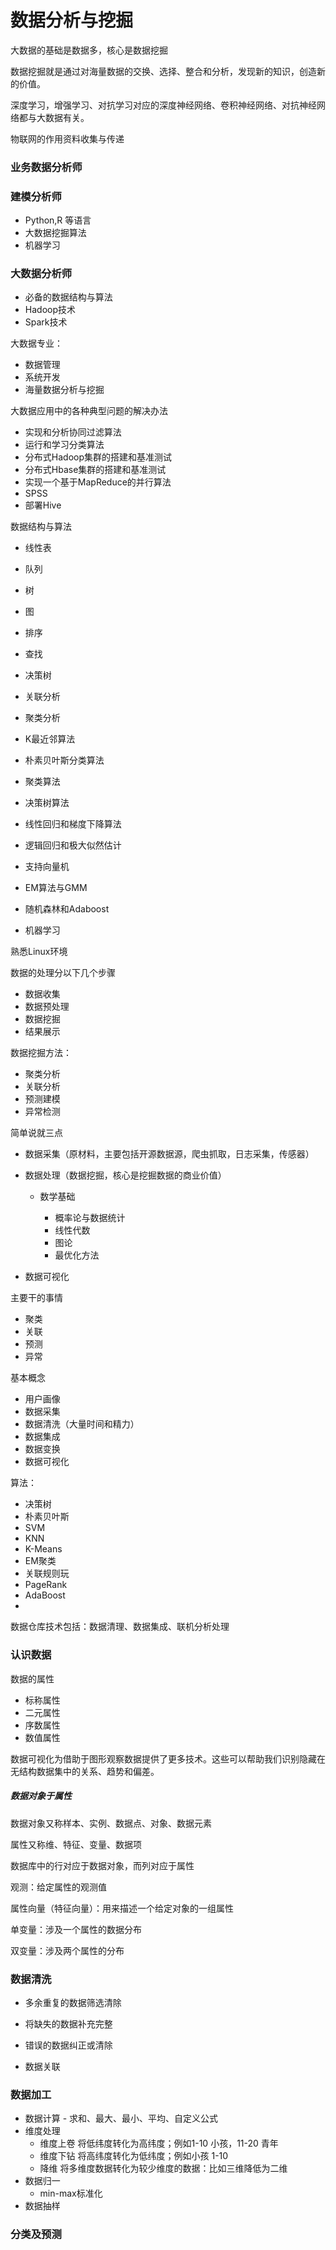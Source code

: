 # 数据分析与挖掘

大数据的基础是数据多，核心是数据挖掘

数据挖掘就是通过对海量数据的交换、选择、整合和分析，发现新的知识，创造新的价值。

深度学习，增强学习、对抗学习对应的深度神经网络、卷积神经网络、对抗神经网络都与大数据有关。

物联网的作用资料收集与传递

### 业务数据分析师

### 建模分析师

- Python,R 等语言
- 大数据挖掘算法
- 机器学习

### 大数据分析师

- 必备的数据结构与算法
- Hadoop技术
- Spark技术

大数据专业：

- 数据管理
- 系统开发
- 海量数据分析与挖掘

大数据应用中的各种典型问题的解决办法

- 实现和分析协同过滤算法
- 运行和学习分类算法
- 分布式Hadoop集群的搭建和基准测试
- 分布式Hbase集群的搭建和基准测试
- 实现一个基于MapReduce的并行算法
- SPSS
- 部署Hive

数据结构与算法

- 线性表
- 队列
- 树
- 图
- 排序

- 查找

- 决策树

- 关联分析

- 聚类分析

- K最近邻算法

- 朴素贝叶斯分类算法

- 聚类算法

- 决策树算法

- 线性回归和梯度下降算法

- 逻辑回归和极大似然估计

- 支持向量机

- EM算法与GMM

- 随机森林和Adaboost

- 机器学习


熟悉Linux环境



数据的处理分以下几个步骤

- 数据收集
- 数据预处理
- 数据挖掘
- 结果展示

数据挖掘方法：

- 聚类分析
- 关联分析
- 预测建模
- 异常检测



简单说就三点

- 数据采集（原材料，主要包括开源数据源，爬虫抓取，日志采集，传感器）

- 数据处理（数据挖掘，核心是挖掘数据的商业价值）

  - 数学基础

    - 概率论与数据统计
    - 线性代数
    - 图论
    - 最优化方法

- 数据可视化



主要干的事情

- 聚类
- 关联
- 预测
- 异常

基本概念

- 用户画像
- 数据采集
- 数据清洗（大量时间和精力）
- 数据集成
- 数据变换
- 数据可视化

算法：

- 决策树
- 朴素贝叶斯
- SVM
- KNN
- K-Means
- EM聚类
- 关联规则玩
- PageRank
- AdaBoost
- 



数据仓库技术包括：数据清理、数据集成、联机分析处理



### 认识数据

数据的属性

- 标称属性
- 二元属性
- 序数属性
- 数值属性

数据可视化为借助于图形观察数据提供了更多技术。这些可以帮助我们识别隐藏在无结构数据集中的关系、趋势和偏差。

##### 数据对象于属性

数据对象又称样本、实例、数据点、对象、数据元素

属性又称维、特征、变量、数据项

数据库中的行对应于数据对象，而列对应于属性

观测：给定属性的观测值

属性向量（特征向量）：用来描述一个给定对象的一组属性

单变量：涉及一个属性的数据分布

双变量：涉及两个属性的分布



### 数据清洗

- 多余重复的数据筛选清除

- 将缺失的数据补充完整

- 错误的数据纠正或清除

- 数据关联

### 数据加工

- 数据计算 - 求和、最大、最小、平均、自定义公式
- 维度处理 
  - 维度上卷 将低纬度转化为高纬度；例如1-10 小孩，11-20 青年
  - 维度下钻 将高纬度转化为低纬度；例如小孩 1-10
  - 降维 将多维度数据转化为较少维度的数据：比如三维降低为二维
- 数据归一
  - min-max标准化
- 数据抽样

### 分类及预测



